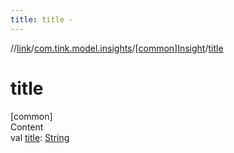 ```yaml
---
title: title -
---
```

//[link](../../index.md)/[com.tink.model.insights](../index.md)/[[common]Insight](index.md)/[title](title.md)



# title  
[common]  
Content  
val [title](title.md): [String](https://kotlinlang.org/api/latest/jvm/stdlib/kotlin/-string/index.html)  



